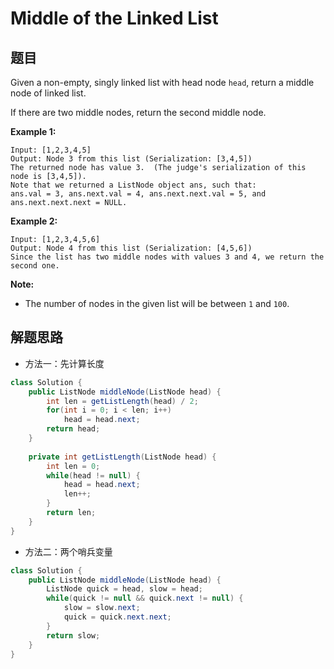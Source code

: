 # Middle of the Linked List

## 题目

Given a non-empty, singly linked list with head node `head`, return a middle node of linked list.

If there are two middle nodes, return the second middle node.

**Example 1:**

```
Input: [1,2,3,4,5]
Output: Node 3 from this list (Serialization: [3,4,5])
The returned node has value 3.  (The judge's serialization of this node is [3,4,5]).
Note that we returned a ListNode object ans, such that:
ans.val = 3, ans.next.val = 4, ans.next.next.val = 5, and ans.next.next.next = NULL.
```

**Example 2:**

```
Input: [1,2,3,4,5,6]
Output: Node 4 from this list (Serialization: [4,5,6])
Since the list has two middle nodes with values 3 and 4, we return the second one.
```

**Note:**

* The number of nodes in the given list will be between `1` and `100`.

## 解题思路

* 方法一：先计算长度

```java
class Solution {
    public ListNode middleNode(ListNode head) {
        int len = getListLength(head) / 2;
        for(int i = 0; i < len; i++)
            head = head.next;
        return head;
    }
    
    private int getListLength(ListNode head) {
        int len = 0;
        while(head != null) {
            head = head.next;
            len++;
        }
        return len;
    }
}
```

* 方法二：两个哨兵变量

```java
class Solution {
    public ListNode middleNode(ListNode head) {
        ListNode quick = head, slow = head;
        while(quick != null && quick.next != null) {
            slow = slow.next;
            quick = quick.next.next;
        }
        return slow;
    }
}
```